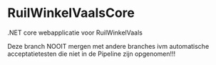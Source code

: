 # RuilWinkelVaalsCore
.NET core webapplicatie voor RuilWinkelVaals

Deze branch NOOIT mergen met andere branches ivm automatische acceptatietesten die niet in de Pipeline zijn opgenomen!!!
